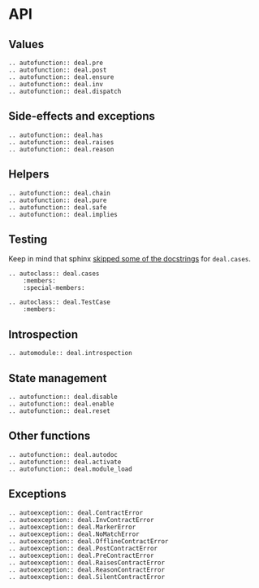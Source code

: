 # API

## Values

```{eval-rst}
.. autofunction:: deal.pre
.. autofunction:: deal.post
.. autofunction:: deal.ensure
.. autofunction:: deal.inv
.. autofunction:: deal.dispatch
```

## Side-effects and exceptions

```{eval-rst}
.. autofunction:: deal.has
.. autofunction:: deal.raises
.. autofunction:: deal.reason
```

## Helpers

```{eval-rst}
.. autofunction:: deal.chain
.. autofunction:: deal.pure
.. autofunction:: deal.safe
.. autofunction:: deal.implies
```

## Testing

Keep in mind that sphinx [skipped some of the docstrings](https://github.com/sphinx-doc/sphinx/issues/7787) for `deal.cases`.

```{eval-rst}
.. autoclass:: deal.cases
    :members:
    :special-members:

.. autoclass:: deal.TestCase
    :members:
```

## Introspection

```{eval-rst}
.. automodule:: deal.introspection
```

## State management

```{eval-rst}
.. autofunction:: deal.disable
.. autofunction:: deal.enable
.. autofunction:: deal.reset
```

## Other functions

```{eval-rst}
.. autofunction:: deal.autodoc
.. autofunction:: deal.activate
.. autofunction:: deal.module_load
```

## Exceptions

```{eval-rst}
.. autoexception:: deal.ContractError
.. autoexception:: deal.InvContractError
.. autoexception:: deal.MarkerError
.. autoexception:: deal.NoMatchError
.. autoexception:: deal.OfflineContractError
.. autoexception:: deal.PostContractError
.. autoexception:: deal.PreContractError
.. autoexception:: deal.RaisesContractError
.. autoexception:: deal.ReasonContractError
.. autoexception:: deal.SilentContractError
```
